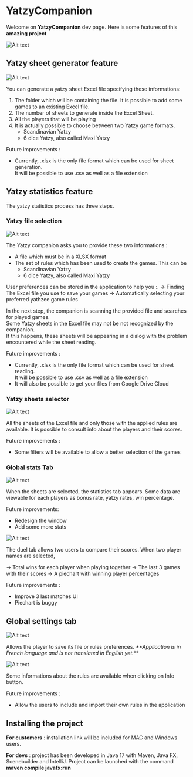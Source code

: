 # YatzyCompanion

Welcome on **YatzyCompanion** dev page. Here is some features of this **amazing project**

![Alt text](readme-resources/00-starting-scene.png)

## Yatzy sheet generator feature

![Alt text](readme-resources/02-create-sheet-scene.png)

You can generate a yatzy sheet Excel file specifying these informations: 
1. The folder which will be containing the file.
It is possible to add some games to an existing Excel file.
2. The number of sheets to generate inside the Excel Sheet.
3. All the players that will be playing
4. It is actually possible to choose between two Yatzy game formats.
    - Scandinavian Yatzy
    - 6 dice Yatzy, also called Maxi Yatzy

Future improvements : 
- Currently, .xlsx is the only file format which can be used for sheet generation.  
It will be possible to use .csv as well as a file extension

## Yatzy statistics feature

The yatzy statistics process has three steps. 

### Yatzy file selection

![Alt text](readme-resources/03-select-rules-scene.png)

The Yatzy companion asks you to provide these two informations :
- A file which must be in a XLSX format
- The set of rules which has been used to create the games. This can be
  - Scandinavian Yatzy
  - 6 dice Yatzy, also called Maxi Yatzy

User preferences can be stored in the application to help you :.
-> Finding The Excel file you use to save your games
-> Automatically selecting your preferred yathzee game rules

In the next step, the companion is scanning the provided file and searches for played games.  
Some Yatzy sheets in the Excel file may not be not recognized by the companion.  
If this happens, these sheets will be appearing in a dialog with the problem encountered while the sheet reading.

Future improvements :
- Currently, .xlsx is the only file format which can be used for sheet reading.  
  It will be possible to use .csv as well as a file extension
- It will also be possible to get your files from Google Drive Cloud

### Yatzy sheets selector

![Alt text](readme-resources/03-select-games-scene.png)

All the sheets of the Excel file and only those with the applied rules are available. 
It is possible to consult info about the players and their scores. 

Future improvements : 
 - Some filters will be available to allow a better selection of the games

### Global stats Tab

![Alt text](readme-resources/04-stats-view-general.png)

When the sheets are selected, the statistics tab appears. 
Some data are viewable for each players as bonus rate, yatzy rates, win percentage. 

Future improvements: 
- Redesign the window
- Add some more stats

![Alt text](readme-resources/04-stats-view-duel.png)

The duel tab allows two users to compare their scores. 
When two player names are selected, 

-> Total wins for each player when playing together
-> The last 3 games with their scores
-> A piechart with winning player percentages

Future improvements : 
- Improve 3 last matches UI
- Piechart is buggy

## Global settings tab

![Alt text](readme-resources/01-settings-scene.png)

Allows the player to save its file or rules preferences. 
_**Application is in French language and is not translated in English yet._** 

![Alt text](readme-resources/01-rules-info-dialog.png)

Some informations about the rules are available when clicking on Info button.

Future improvements : 
- Allow the users to include and import their own rules in the application

## Installing the project

**For customers** : installation link will be included for MAC and Windows users.

**For devs** : project has been developed in Java 17 with Maven, Java FX, Scenebuilder and IntelliJ. 
Project can be launched with the command **maven compile javafx:run**
